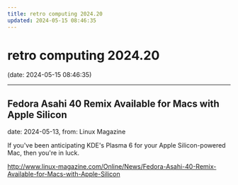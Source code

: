 ```yaml
---
title: retro computing 2024.20
updated: 2024-05-15 08:46:35
---
```


# retro computing 2024.20

(date: 2024-05-15 08:46:35)

---

## Fedora Asahi 40 Remix Available for Macs with Apple Silicon

date: 2024-05-13, from: Linux Magazine

<p>If you've been anticipating KDE's Plasma 6 for your Apple Silicon-powered Mac, then you're in luck.</p> 

<http://www.linux-magazine.com/Online/News/Fedora-Asahi-40-Remix-Available-for-Macs-with-Apple-Silicon>


